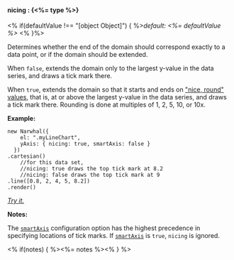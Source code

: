 #### **nicing** : {<%= type %>}

<% if(defaultValue !== "[object Object]") { %>*default: <%= defaultValue %>* <% }%>

Determines whether the end of the domain should correspond exactly to a data point, or if the domain should be extended.

When `false`, extends the domain only to the largest y-value in the data series, and draws a tick mark there.

When `true`, extends the domain so that it starts and ends on ["nice, round" values](https://github.com/mbostock/d3/wiki/Quantitative-Scales#wiki-linear_nice), that is, at or above the largest y-value in the data series, and draws a tick mark there. Rounding is done at multiples of 1, 2, 5, 10, or 10x.

**Example:**

	new Narwhal({
	    el: ".myLineChart",
	    yAxis: { nicing: true, smartAxis: false }
	  })
	.cartesian()
		//for this data set, 
		//nicing: true draws the top tick mark at 8.2 
		//nicing: false draws the top tick mark at 9 
	.line([0.8, 2, 4, 5, 8.2]) 
	.render()

*[Try it.](http://jsfiddle.net/forio/q5tLG/)*

**Notes:**

The [`smartAxis`](#config_config.yAxis.smartAxis) configuration option has the highest precedence in specifying locations of tick marks. If [`smartAxis`](#config_config.yAxis.smartAxis) is `true`, `nicing` is ignored.

<% if(notes) { %><%= notes %><% } %>

